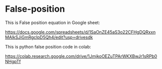 # False-position 
This is False position equation in Google sheet:

https://docs.google.com/spreadsheets/d/1SaOnZE45aS3o22CFHgDQRxxnMAlkSJiGmRgclpD5Qh4/edit?usp=drivesdk

This is python false position code in colab:

https://colab.research.google.com/drive/1JmjkoOEZuTPArWKXBwJr1sRPb0NHgpTf
